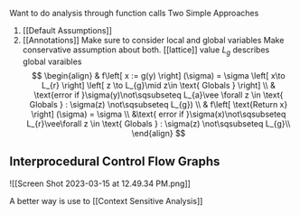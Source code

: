 Want to do analysis through function calls
Two Simple Approaches
1. [[Default Assumptions]]
2. [[Annotations]]
Make sure to consider local and global variables
Make conservative assumption about both.
[[lattice]] value $L_{g}$ describes global varaibles
$$
\begin{align}
	& f\left[ x := g(y) \right] (\sigma) = \sigma \left[ x\to L_{r} \right] \left[ z \to L_{g}\mid z\in \text{ Globals } \right] \\ &
\text{error if }\sigma(y)\not\sqsubseteq L_{a}\vee \forall z \in \text{ Globals } : \sigma(z) \not\sqsubseteq L_{g}) \\
	& f\left[ \text{Return x} \right] (\sigma) = \sigma  \\
	&\text{ error if }\sigma(x)\not\sqsubseteq L_{r}\vee\forall z \in \text{ Globals } : \sigma(z) \not\sqsubseteq L_{g}\\
\end{align}
$$
## Interprocedural Control Flow Graphs
![[Screen Shot 2023-03-15 at 12.49.34 PM.png]]


A better way is use to [[Context Sensitive Analysis]]
